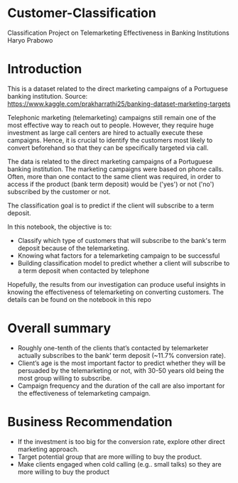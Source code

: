 # Customer-Classification
Classification Project on Telemarketing Effectiveness in Banking Institutions
Haryo Prabowo

# Introduction

This is a dataset related to the direct marketing campaigns of a Portuguese banking institution. Source: https://www.kaggle.com/prakharrathi25/banking-dataset-marketing-targets

Telephonic marketing (telemarketing) campaigns still remain one of the most effective way to reach out to people. However, they require huge investment as large call centers are hired to actually execute these campaigns. Hence, it is crucial to identify the customers most likely to convert beforehand so that they can be specifically targeted via call.

The data is related to the direct marketing campaigns of a Portuguese banking institution. The marketing campaigns were based on phone calls. Often, more than one contact to the same client was required, in order to access if the product (bank term deposit) would be ('yes') or not ('no') subscribed by the customer or not.

The classification goal is to predict if the client will subscribe to a term deposit.

In this notebook, the objective is to:
- Classify which type of customers that will subscribe to the bank's term deposit because of the telemarketing. 
- Knowing what factors for a telemarketing campaign to be successful
- Building classification model to predict whether a client will subscribe to a term deposit when contacted by telephone 

Hopefully, the results from our investigation can produce useful insights in knowing the effectiveness of telemarketing on converting customers.
The details can be found on the notebook in this repo


# Overall summary
* Roughly one-tenth of the clients that’s contacted by telemarketer actually subscribes to the bank’ term deposit (~11.7% conversion rate).
* Client’s age is the most important factor to predict whether they will be persuaded by the telemarketing or not, with 30-50 years old being the most group willing to subscribe.
* Campaign frequency and the duration of the call are also important for the effectiveness of telemarketing campaign.

# Business Recommendation
*   If the investment is too big for the conversion rate, explore other direct marketing approach.
*   Target potential group that are more willing to buy the product.
*   Make clients engaged when cold calling (e.g.. small talks) so they are more willing to buy the product
